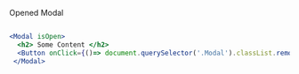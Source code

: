 Opened Modal
```jsx harmony

<Modal isOpen>
  <h2> Some Content </h2>
  <Button onClick={()=> document.querySelector('.Modal').classList.remove('isOpen')}>close</Button>
 </Modal>
```